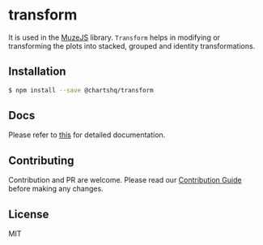 # transform

It is used in the [MuzeJS](https://github.com/chartshq/muze) library. `Transform` helps in modifying or transforming the plots into stacked, grouped and identity transformations.

## Installation

```bash
$ npm install --save @chartshq/transform
```

## Docs

Please refer to [this](https://charts.com/muze/docs) for detailed documentation.

## Contributing

Contribution and PR are welcome. Please read our [Contribution Guide](https://github.com/chartshq/muze/blob/master/CONTRIBUTING.md) before making any changes.

## License

MIT